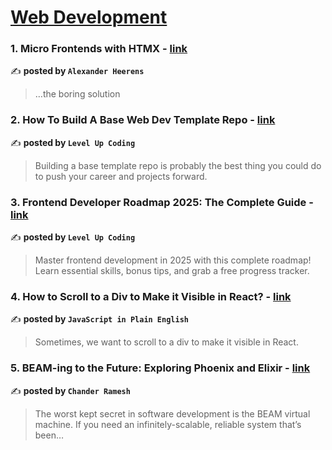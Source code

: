 
<h1><a href=https://medium.com/tag/web-development/recommended target="_blank" rel="noopener noreferrer">Web Development</a></h1>
<h3>1. Micro Frontends with HTMX - <a href="https://medium.com/@alexander.heerens/micro-frontends-with-htmx-266b457490b9" target="_blank" rel="noopener noreferrer">link</a></h3>

✍️ **posted by `Alexander Heerens`**

<blockquote>…the boring solution</blockquote>

<h3>2. How To Build A Base Web Dev Template Repo - <a href="https://medium.com/gitconnected/how-to-build-a-base-web-dev-template-repo-d4172ebfa915" target="_blank" rel="noopener noreferrer">link</a></h3>

✍️ **posted by `Level Up Coding`**

<blockquote>Building a base template repo is probably the best thing you could do to push your career and projects forward.</blockquote>

<h3>3. Frontend Developer Roadmap 2025: The Complete Guide - <a href="https://medium.com/gitconnected/frontend-developer-roadmap-2025-the-complete-guide-b209a9c3a22b" target="_blank" rel="noopener noreferrer">link</a></h3>

✍️ **posted by `Level Up Coding`**

<blockquote>Master frontend development in 2025 with this complete roadmap! Learn essential skills, bonus tips, and grab a free progress tracker.</blockquote>

<h3>4. How to Scroll to a Div to Make it Visible in React? - <a href="https://medium.com/javascript-in-plain-english/how-to-scroll-to-a-div-to-make-it-visible-in-react-6fed4ef3e41" target="_blank" rel="noopener noreferrer">link</a></h3>

✍️ **posted by `JavaScript in Plain English`**

<blockquote>Sometimes, we want to scroll to a div to make it visible in React.</blockquote>

<h3>5. BEAM-ing to the Future: Exploring Phoenix and Elixir - <a href="https://medium.com/@c5r/beam-ing-to-the-future-exploring-phoenix-and-elixir-1d61be0b7f03" target="_blank" rel="noopener noreferrer">link</a></h3>

✍️ **posted by `Chander Ramesh`**

<blockquote>The worst kept secret in software development is the BEAM virtual machine. If you need an infinitely-scalable, reliable system that’s been…</blockquote>

